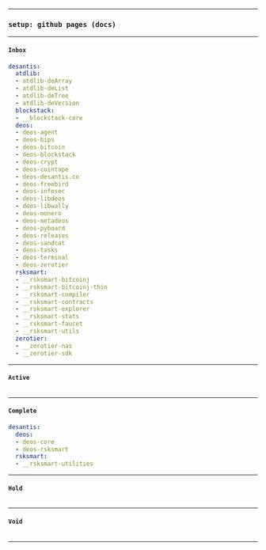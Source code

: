 
---
### `setup: github pages (docs)`
---

#### `Inbox`
```yaml
desantis:
  atdlib:
  - atdlib-deArray
  - atdlib-deList
  - atdlib-deTree
  - atdlib-deVersion
  blockstack:
  - __blockstack-core
  deos:
  - deos-agent
  - deos-bips
  - deos-bitcoin
  - deos-blockstack
  - deos-crypt
  - deos-cointape
  - deos-desantis.co
  - deos-freebird
  - deos-infosec
  - deos-libdeos
  - deos-libwally
  - deos-monero
  - deos-metadeos
  - deos-pyboard
  - deos-releases
  - deos-sandcat
  - deos-tasks
  - deos-terminal
  - deos-zerotier
  rsksmart:
  - __rsksmart-bitcoinj
  - __rsksmart-bitcoinj-thin
  - __rsksmart-compiler
  - __rsksmart-contracts
  - __rsksmart-explorer
  - __rsksmart-stats
  - __rsksmart-faucet
  - __rsksmart-utils
  zerotier:
  - __zerotier-nas
  - __zerotier-sdk
```
---

#### `Active`
```yaml
```
---

#### `Complete`
```yaml
desantis:
  deos:
  - deos-core
  - deos-rsksmart
  rsksmart:
  - __rsksmart-utilities
```
---

#### `Hold`
```yaml
```
---

#### `Void`
```yaml
```
---
